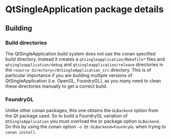 # QtSingleApplication package details

## Building

### Build directories
The QtSingleApplication build system does not use the conan specified build directory. Instead it creates a 
`qtsingleapplication/Makefile*` files and `qtsingleapplication/debug` and `qtsingleapplication/release` directories in the `<source directory>/QtSingleApplication_src` directory. This is of particular importance if you are building multiple versions of QtSingleApplication (i.e. OpenGL, FoundryGL), as you many need to clean these directories manually to get a correct build.

### FoundryGL
Unlike other conan packages, this one obtains the `GLBackend` option from the Qt package used.
So to build a FoundryGL variation of `QtSingleApplication` you must overload the `Qt` package option `GLBackend`.
Do this by using the conan option `-o Qt:GLBackend=FoundryGL` when trying to `conan install`.

